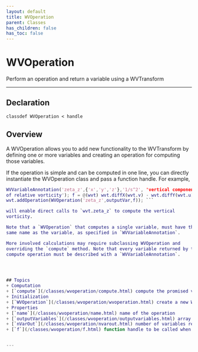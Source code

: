 ```yaml
---
layout: default
title: WVOperation
parent: Classes
has_children: false
has_toc: false
---
```


#  WVOperation

Perform an operation and return a variable using a WVTransform


---

## Declaration

<div class="language-matlab highlighter-rouge"><div class="highlight"><pre class="highlight"><code>classdef WVOperation < handle</code></pre></div></div>

## Overview
  
  A WVOperation allows you to add new functionality to the WVTransform by
  defining one or more variables and creating an operation for computing
  those variables.
  
  If the operation is simple and can be computed in one line, you can
  directly instantiate the WVOperation class and pass a function handle.
  For example,
  
  ```matlab outputVar =
  WVVariableAnnotation('zeta_z',{'x','y','z'},'1/s^2', 'vertical component
  of relative vorticity'); f = @(wvt) wvt.diffX(wvt.v) - wvt.diffY(wvt.u);
  wvt.addOperation(WVOperation('zeta_z',outputVar,f)); ```
  
  will enable direct calls to `wvt.zeta_z` to compute the vertical
  vorticity.
  
  Note that a `WVOperation` that computes a single variable, must have the
  same name as the variable, as specified in `WVVariableAnnotation`.
 
  More involved calculations may require subclassing WVOperation and
  overriding the `compute` method. Note that every variable returned by the
  compute operation must be described with a `WVVariableAnnotation`.
  
  


## Topics
+ Computation
  + [`compute`](/classes/wvoperation/compute.html) compute the promised variable
+ Initialization
  + [`WVOperation`](/classes/wvoperation/wvoperation.html) create a new WVOperation for computing a new variable
+ Properties
  + [`name`](/classes/wvoperation/name.html) name of the operation
  + [`outputVariables`](/classes/wvoperation/outputvariables.html) array of WVVariableAnnotations describing the outputs of the computation
  + [`nVarOut`](/classes/wvoperation/nvarout.html) number of variables returned by the computation
  + [`f`](/classes/wvoperation/f.html) function handle to be called when computing the operation


---